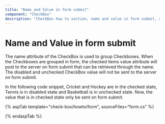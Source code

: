 ```yaml
---
title: "Name and Value in form submit"
component: "CheckBox"
description: "CheckBox how to section, name and value in form submit, and customization of CheckBox appearance, frame & check icon."
---
```


# Name and Value in form submit

The name attribute of the CheckBox is used to group Checkboxes. When the Checkboxes are grouped in form, the checked items value attribute
will post to the server on form submit that can be retrieved through the name. The disabled and unchecked CheckBox
value will not be sent to the server on form submit.

In the following code snippet, Cricket and Hockey are in the checked state, Tennis is in disabled state and Basketball is in unchecked state.
Now, the value that is in checked state only be sent on form submit.

{% aspTab template="check-box/howto/form", sourceFiles="form.cs" %}

{% endaspTab %}